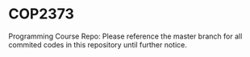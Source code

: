 # COP2373
Programming Course Repo: Please reference the master branch for all commited codes in this repository until further notice.
